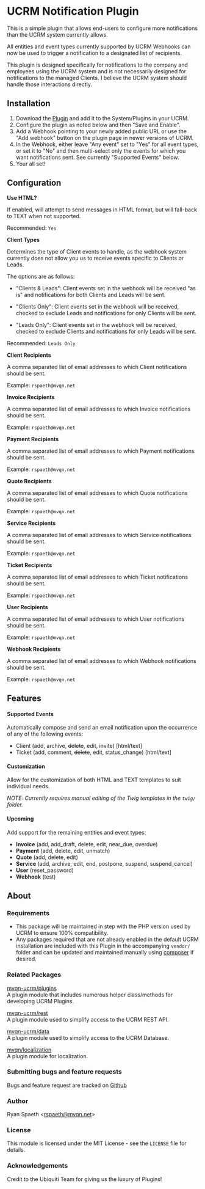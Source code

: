 # UCRM Notification Plugin

This is a simple plugin that allows end-users to configure more notifications than the UCRM system currently allows.

All entities and event types currently supported by UCRM Webhooks can now be used to trigger a notification to a 
designated list of recipients.

This plugin is designed specifically for notifications to the company and employees using the UCRM system and is not 
necessarily designed for notifications to the managed Clients.  I believe the UCRM system should handle those 
interactions directly.

## Installation

1. Download the [Plugin](https://github.com/mvqn/ucrm-plugins/raw/master/plugins/notifications/notifications.zip) and 
add it to the System/Plugins in your UCRM.
2. Configure the plugin as noted below and then "Save and Enable".
3. Add a Webhook pointing to your newly added public URL or use the "Add webhook" button on the plugin page in newer 
versions of UCRM.
4. In the Webhook, either leave "Any event" set to "Yes" for all event types, or set it to "No" and then multi-select 
only the events for which you want notifications sent.  See currently "Supported Events" below.
5. Your all set!


## Configuration

**Use HTML?**

If enabled, will attempt to send messages in HTML format, but will fall-back to TEXT when not supported.

Recommended: `Yes`

**Client Types**

Determines the type of Client events to handle, as the webhook system currently does not allow you us to receive 
events specific to Clients or Leads.

The options are as follows:

- "Clients & Leads": Client events set in the webhook will be received "as is" and notifications for both 
Clients and Leads will be sent.

- "Clients Only": Client events set in the webhook will be received, checked to exclude Leads and 
notifications for only Clients will be sent.

- "Leads Only": Client events set in the webhook will be received, checked to exclude Clients and 
notifications for only Leads will be sent.

Recommended: `Leads Only`

**Client Recipients**

A comma separated list of email addresses to which Client notifications should be sent.

Example: `rspaeth@mvqn.net`

**Invoice Recipients**

A comma separated list of email addresses to which Invoice notifications should be sent.

Example: `rspaeth@mvqn.net`

**Payment Recipients**

A comma separated list of email addresses to which Payment notifications should be sent.

Example: `rspaeth@mvqn.net`

**Quote Recipients**

A comma separated list of email addresses to which Quote notifications should be sent.

Example: `rspaeth@mvqn.net`

**Service Recipients**

A comma separated list of email addresses to which Service notifications should be sent.

Example: `rspaeth@mvqn.net`

**Ticket Recipients**

A comma separated list of email addresses to which Ticket notifications should be sent.

Example: `rspaeth@mvqn.net`

**User Recipients**

A comma separated list of email addresses to which User notifications should be sent.

Example: `rspaeth@mvqn.net`

**Webhook Recipients**

A comma separated list of email addresses to which Webhook notifications should be sent.

Example: `rspaeth@mvqn.net`

## Features

#### Supported Events
Automatically compose and send an email notification upon the occurrence of any of the following events:
- Client (add, archive, ~~delete~~, edit, invite) [html/text]
- Ticket (add, comment, ~~delete~~, edit, status_change) [html/text]

#### Customization
Allow for the customization of both HTML and TEXT templates to suit individual needs.

*NOTE: Currently requires manual editing of the Twig templates in the `twig/` folder.*

#### Upcoming
Add support for the remaining entities and event types:
- **Invoice** (add, add_draft, delete, edit, near_due, overdue)
- **Payment** (add, delete, edit, unmatch)
- **Quote** (add, delete, edit)
- **Service** (add, archive, edit, end, postpone, suspend, suspend_cancel)
- **User** (reset_password)
- **Webhook** (test)

## About

### Requirements
- This package will be maintained in step with the PHP version used by UCRM to ensure 100% compatibility.
- Any packages required that are not already enabled in the default UCRM installation are included with this Plugin 
in the accompanying `vendor/` folder and can be updated and maintained manually using
[composer](https://getcomposer.org/) if desired.

### Related Packages
[mvqn-ucrm/plugins](https://github.com/mvqn-ucrm/plugins)\
A plugin module that includes numerous helper class/methods for developing UCRM Plugins.

[mvqn-ucrm/rest](https://github.com/mvqn-ucrm/rest)\
A plugin module used to simplify access to the UCRM REST API.

[mvqn-ucrm/data](https://github.com/mvqn-ucrm/data)\
A plugin module used to simplify access to the UCRM Database.

[mvqn/localization](https://github.com/mvqn/localization)\
A plugin module for localization.

### Submitting bugs and feature requests
Bugs and feature request are tracked on [Github](https://github.com/mvqn/ucrm-plugins/issues)

### Author
Ryan Spaeth <[rspaeth@mvqn.net](mailto:rspaeth@mvqn.net)>

### License
This module is licensed under the MIT License - see the `LICENSE` file for details.

### Acknowledgements
Credit to the Ubiquiti Team for giving us the luxury of Plugins!